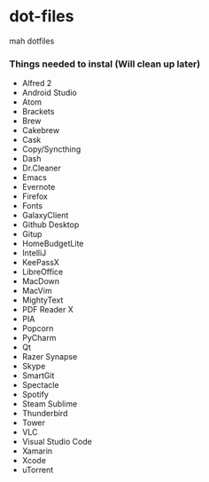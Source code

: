 # dot-files
mah dotfiles

### Things needed to instal (Will clean up later)

* Alfred 2
* Android Studio
* Atom
* Brackets
* Brew
* Cakebrew
* Cask
* Copy/Syncthing
* Dash
* Dr.Cleaner
* Emacs
* Evernote
* Firefox
* Fonts
* GalaxyClient
* Github Desktop
* Gitup
* HomeBudgetLite
* IntelliJ
* KeePassX
* LibreOffice
* MacDown
* MacVim
* MightyText
* PDF Reader X
* PIA
* Popcorn
* PyCharm
* Qt
* Razer Synapse
* Skype
* SmartGit
* Spectacle
* Spotify
* Steam Sublime
* Thunderbird
* Tower
* VLC
* Visual Studio Code
* Xamarin
* Xcode
* uTorrent
